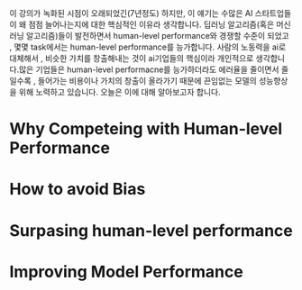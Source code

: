 이 강의가 녹화된 시점이 오래되었긴(7년정도) 하지만, 이 얘기는 수많은 AI 스타트업들이 왜 점점 늘어나는지에 대한 핵심적인 이유라 생각합니다. 딥러닝 알고리즘(혹은 머신러닝 알고리즘)들이 발전하면서 human-level performance와 경쟁할 수준이 되었고 , 몇몇 task에서는 human-level performance를 능가합니다. 사람의 노동력을 ai로 대체해서 , 비슷한 가치를 창출해내는 것이 ai기업들의 핵심이라 개인적으로 생각합니다.많은 기업들은 human-level performacne를 능가하더라도 에러율을 줄이면서 줄일수록 , 들어가는 비용이나 가치의 창출이 올라가기 때문에  끈임없는 모델의 성능향상을 위해 노력하고 있습니다. 오늘은 이에 대해 알아보고자 합니다. 


# Why Competeing with Human-level Performance


# How to avoid Bias



# Surpasing human-level performance


# Improving Model Performance 


